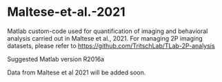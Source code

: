 # Maltese-et-al.-2021

Matlab custom-code used for quantification of imaging and behavioral analysis carried out in Maltese et al., 2021.
For managing 2P imaging datasets, please refer to https://github.com/TritschLab/TLab-2P-analysis

Suggested Matlab version R2016a

Data from Maltese et al 2021 will be added soon. 
